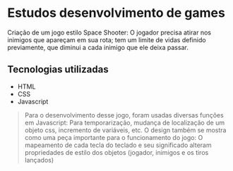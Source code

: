 # Estudos desenvolvimento de games
 Criação de um jogo estilo Space Shooter: O jogador precisa atirar nos inimigos que apareçam em sua rota; tem um limite de vidas definido previamente, que diminui a cada inimigo que ele deixa passar.  


## Tecnologias utilizadas

- HTML 
-  CSS 
- Javascript



> Para o desenvolvimento desse jogo, foram usadas diversas funções em Javascript: Para temporarização, mudança de localização de um objeto css, incremento de variáveis, etc. O design também se mostra como uma peça importante para o funcionamento do jogo: O mapeamento de cada tecla do teclado e seu significado alteram propriedades de estilo dos objetos (jogador, inimigos e os tiros lançados)
